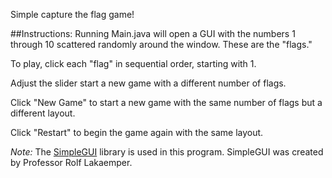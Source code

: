 Simple capture the flag game!

##Instructions:
Running Main.java will open a GUI with the numbers 1 through 10 scattered randomly around the window. These are the "flags."

To play, click each "flag" in sequential order, starting with 1.

Adjust the slider start a new game with a different number of flags.

Click "New Game" to start a new game with the same number of flags but a different layout.

Click "Restart" to begin the game again with the same layout.


*Note:* The [SimpleGUI](https://sites.google.com/a/temple.edu/simplegui/downloads) library is used in this program. SimpleGUI was created by Professor Rolf Lakaemper.